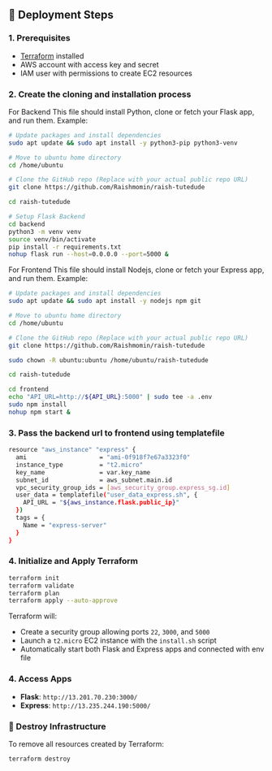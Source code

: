 ## 🚀 Deployment Steps

### 1. Prerequisites

- [Terraform](https://developer.hashicorp.com/terraform/downloads) installed
- AWS account with access key and secret
- IAM user with permissions to create EC2 resources


### 2. Create the cloning and installation process 

For Backend
This file should install Python, clone or fetch your Flask app, and run them. Example:

```bash
# Update packages and install dependencies
sudo apt update && sudo apt install -y python3-pip python3-venv

# Move to ubuntu home directory
cd /home/ubuntu

# Clone the GitHub repo (Replace with your actual public repo URL)
git clone https://github.com/Raishmomin/raish-tutedude

cd raish-tutedude

# Setup Flask Backend
cd backend
python3 -m venv venv
source venv/bin/activate
pip install -r requirements.txt
nohup flask run --host=0.0.0.0 --port=5000 &

```

For Frontend
This file should install Nodejs, clone or fetch your Express app, and run them. Example:

```bash
# Update packages and install dependencies
sudo apt update && sudo apt install -y nodejs npm git

# Move to ubuntu home directory
cd /home/ubuntu

# Clone the GitHub repo (Replace with your actual public repo URL)
git clone https://github.com/Raishmomin/raish-tutedude

sudo chown -R ubuntu:ubuntu /home/ubuntu/raish-tutedude

cd raish-tutedude

cd frontend
echo "API_URL=http://${API_URL}:5000" | sudo tee -a .env
sudo npm install
nohup npm start &

```


### 3. Pass the backend url to frontend using templatefile

```bash
resource "aws_instance" "express" {
  ami                    = "ami-0f918f7e67a3323f0"
  instance_type          = "t2.micro"
  key_name               = var.key_name
  subnet_id              = aws_subnet.main.id
  vpc_security_group_ids = [aws_security_group.express_sg.id]
  user_data = templatefile("user_data_express.sh", {
    API_URL = "${aws_instance.flask.public_ip}"
  })
  tags = {
    Name = "express-server"
  }
}
``` 


### 4. Initialize and Apply Terraform

```bash
terraform init
terraform validate
terraform plan
terraform apply --auto-approve
```

Terraform will:

* Create a security group allowing ports `22`, `3000`, and `5000`
* Launch a `t2.micro` EC2 instance with the `install.sh` script
* Automatically start both Flask and Express apps and connected with env file


### 4. Access Apps

* **Flask**: `http://13.201.70.230:3000/`
* **Express**: `http://13.235.244.190:5000/`


### 🧹 Destroy Infrastructure

To remove all resources created by Terraform:

```bash
terraform destroy
```
